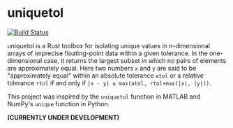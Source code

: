 # uniquetol

[![Build Status](https://github.com/Luis-Varona/uniquetol-rs/actions/workflows/rust.yml/badge.svg?branch=main)](https://github.com/Luis-Varona/uniquetol-rs/actions/workflows/rust.yml?query=branch%3Amain)

uniquetol is a Rust toolbox for isolating unique values in n-dimensional arrays
of imprecise floating-point data within a given tolerance. In the
one-dimensional case, it returns the largest subset in which no pairs of
elements are approximately equal. Here two numbers `x` and `y` are said to be
"approximately equal" within an absolute tolerance `atol` or a relative
tolerance `rtol` if and only if `|x - y| ≤ max(atol, rtol∙max(|x|, |y|))`.

This project was inspired by the `uniquetol` function in MATLAB and NumPy's
`unique` function in Python.

**(CURRENTLY UNDER DEVELOPMENT)**
